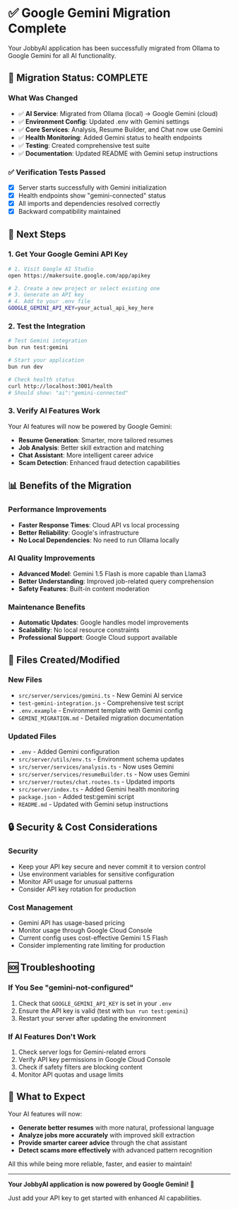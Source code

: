 # ✅ Google Gemini Migration Complete

Your JobbyAI application has been successfully migrated from Ollama to Google Gemini for all AI functionality.

## 🎉 Migration Status: COMPLETE

### What Was Changed

- ✅ **AI Service**: Migrated from Ollama (local) → Google Gemini (cloud)
- ✅ **Environment Config**: Updated .env with Gemini settings
- ✅ **Core Services**: Analysis, Resume Builder, and Chat now use Gemini
- ✅ **Health Monitoring**: Added Gemini status to health endpoints
- ✅ **Testing**: Created comprehensive test suite
- ✅ **Documentation**: Updated README with Gemini setup instructions

### ✅ Verification Tests Passed

- [x] Server starts successfully with Gemini initialization
- [x] Health endpoints show "gemini-connected" status
- [x] All imports and dependencies resolved correctly
- [x] Backward compatibility maintained

## 🚀 Next Steps

### 1. Get Your Google Gemini API Key

```bash
# 1. Visit Google AI Studio
open https://makersuite.google.com/app/apikey

# 2. Create a new project or select existing one
# 3. Generate an API key
# 4. Add to your .env file
GOOGLE_GEMINI_API_KEY=your_actual_api_key_here
```

### 2. Test the Integration

```bash
# Test Gemini integration
bun run test:gemini

# Start your application
bun run dev

# Check health status
curl http://localhost:3001/health
# Should show: "ai":"gemini-connected"
```

### 3. Verify AI Features Work

Your AI features will now be powered by Google Gemini:

- **Resume Generation**: Smarter, more tailored resumes
- **Job Analysis**: Better skill extraction and matching
- **Chat Assistant**: More intelligent career advice
- **Scam Detection**: Enhanced fraud detection capabilities

## 📊 Benefits of the Migration

### Performance Improvements

- **Faster Response Times**: Cloud API vs local processing
- **Better Reliability**: Google's infrastructure
- **No Local Dependencies**: No need to run Ollama locally

### AI Quality Improvements

- **Advanced Model**: Gemini 1.5 Flash is more capable than Llama3
- **Better Understanding**: Improved job-related query comprehension
- **Safety Features**: Built-in content moderation

### Maintenance Benefits

- **Automatic Updates**: Google handles model improvements
- **Scalability**: No local resource constraints
- **Professional Support**: Google Cloud support available

## 📁 Files Created/Modified

### New Files

- `src/server/services/gemini.ts` - New Gemini AI service
- `test-gemini-integration.js` - Comprehensive test script
- `.env.example` - Environment template with Gemini config
- `GEMINI_MIGRATION.md` - Detailed migration documentation

### Updated Files

- `.env` - Added Gemini configuration
- `src/server/utils/env.ts` - Environment schema updates
- `src/server/services/analysis.ts` - Now uses Gemini
- `src/server/services/resumeBuilder.ts` - Now uses Gemini
- `src/server/routes/chat.routes.ts` - Updated imports
- `src/server/index.ts` - Added Gemini health monitoring
- `package.json` - Added test:gemini script
- `README.md` - Updated with Gemini setup instructions

## 🔒 Security & Cost Considerations

### Security

- Keep your API key secure and never commit it to version control
- Use environment variables for sensitive configuration
- Monitor API usage for unusual patterns
- Consider API key rotation for production

### Cost Management

- Gemini API has usage-based pricing
- Monitor usage through Google Cloud Console
- Current config uses cost-effective Gemini 1.5 Flash
- Consider implementing rate limiting for production

## 🆘 Troubleshooting

### If You See "gemini-not-configured"

1. Check that `GOOGLE_GEMINI_API_KEY` is set in your `.env`
2. Ensure the API key is valid (test with `bun run test:gemini`)
3. Restart your server after updating the environment

### If AI Features Don't Work

1. Check server logs for Gemini-related errors
2. Verify API key permissions in Google Cloud Console
3. Check if safety filters are blocking content
4. Monitor API quotas and usage limits

## 🎯 What to Expect

Your AI features will now:

- **Generate better resumes** with more natural, professional language
- **Analyze jobs more accurately** with improved skill extraction
- **Provide smarter career advice** through the chat assistant
- **Detect scams more effectively** with advanced pattern recognition

All this while being more reliable, faster, and easier to maintain!

---

**Your JobbyAI application is now powered by Google Gemini! 🚀**

Just add your API key to get started with enhanced AI capabilities.
